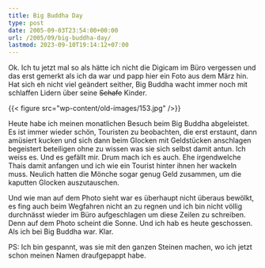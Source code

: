 ```yaml
---
title: Big Buddha Day
type: post
date: 2005-09-03T23:54:00+00:00
url: /2005/09/big-buddha-day/
lastmod: 2023-09-10T19:14:12+07:00
---
```

Ok. Ich tu jetzt mal so als hätte ich nicht die Digicam im Büro vergessen und das erst gemerkt als ich da war und papp hier ein Foto aus dem März hin. Hat sich eh nicht viel geändert seither, Big Buddha wacht immer noch mit schlaffen Lidern über seine <del>Schafe</del> Kinder.

{{< figure src="wp-content/old-images/153.jpg" />}}

Heute habe ich meinen monatlichen Besuch beim Big Buddha abgeleistet. Es ist immer wieder schön, Touristen zu beobachten, die erst erstaunt, dann amüsiert kucken und sich dann beim Glocken mit Geldstücken anschlagen begeistert beteiligen ohne zu wissen was sie sich selbst damit antun. Ich weiss es. Und es gefällt mir. Drum mach ich es auch. Ehe irgendwelche Thais damit anfangen und ich wie ein Tourist hinter ihnen her wackeln muss. Neulich hatten die Mönche sogar genug Geld zusammen, um die kaputten Glocken auszutauschen.

Und wie man auf dem Photo sieht war es überhaupt nicht überaus bewölkt, es fing auch beim Wegfahren nicht an zu regnen und ich bin nicht völlig durchnässt wieder im Büro aufgeschlagen um diese Zeilen zu schreiben. Denn auf dem Photo scheint die Sonne. Und ich hab es heute geschossen. Als ich bei Big Buddha war. Klar.

PS: Ich bin gespannt, was sie mit den ganzen Steinen machen, wo ich jetzt schon meinen Namen draufgepappt habe.
